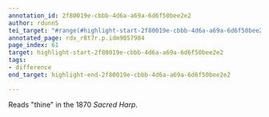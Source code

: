 ```yaml
---
annotation_id: 2f80019e-cbbb-4d6a-a69a-6d6f50bee2e2
author: rdunn5
tei_target: "#range(#highlight-start-2f80019e-cbbb-4d6a-a69a-6d6f50bee2e2, #highlight-end-2f80019e-cbbb-4d6a-a69a-6d6f50bee2e2)"
annotated_page: rdx_r8t7r.p.idm9057984
page_index: 61
target: highlight-start-2f80019e-cbbb-4d6a-a69a-6d6f50bee2e2
tags:
- difference
end_target: highlight-end-2f80019e-cbbb-4d6a-a69a-6d6f50bee2e2

---
```

Reads "thine" in the 1870 *Sacred Harp*.